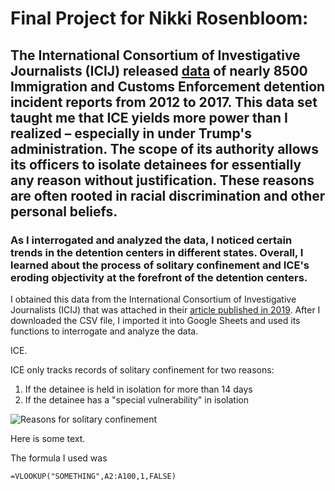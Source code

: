 # Final Project for Nikki Rosenbloom: 

## The International Consortium of Investigative Journalists (ICIJ) released [data](icij-solitary-voices-final-dataset-for-publication.csv) of nearly 8500 Immigration and Customs Enforcement detention incident reports from 2012 to 2017. This data set taught me that ICE yields more power than I realized – especially in under Trump's administration. The scope of its authority allows its officers to isolate detainees for essentially any reason without justification. These reasons are often rooted in racial discrimination and other personal beliefs. 

### As I interrogated and analyzed the data, I noticed certain trends in the detention centers in different states. Overall, I learned about the process of solitary confinement and ICE's eroding objectivity at the forefront of the detention centers.

I obtained this data from the International Consortium of Investigative Journalists (ICIJ) that was attached in their [article published in 2019](https://www.icij.org/investigations/solitary-voices/about-the-solitary-voices-data/). After I downloaded the CSV file, I imported it into Google Sheets and  used its functions to interrogate and analyze the data.

ICE.

ICE only tracks records of solitary confinement for two reasons:
1. If the detainee is held in isolation for more than 14 days
2. If the detainee has a "special vulnerability" in isolation

![Reasons for solitary confinement](https://user-images.githubusercontent.com/68294139/89715939-2dfe1180-d95e-11ea-963f-5616876bf1be.png)

Here is some text.

The formula I used was

```
=VLOOKUP("SOMETHING",A2:A100,1,FALSE)
```
